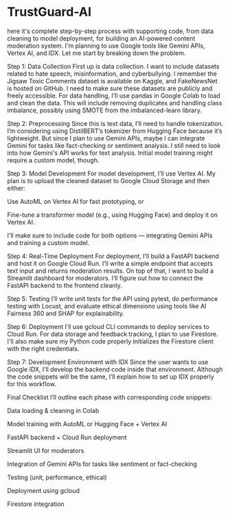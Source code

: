 # TrustGuard-AI
here it's complete step-by-step process with supporting code, from data cleaning to model deployment, for building an AI-powered content moderation system. I'm planning to use Google tools like Gemini APIs, Vertex AI, and IDX. Let me start by breaking down the problem.

Step 1: Data Collection
First up is data collection. I want to include datasets related to hate speech, misinformation, and cyberbullying. I remember the Jigsaw Toxic Comments dataset is available on Kaggle, and FakeNewsNet is hosted on GitHub. I need to make sure these datasets are publicly and freely accessible. For data handling, I'll use pandas in Google Colab to load and clean the data. This will include removing duplicates and handling class imbalance, possibly using SMOTE from the imbalanced-learn library.

Step 2: Preprocessing
Since this is text data, I’ll need to handle tokenization. I’m considering using DistilBERT’s tokenizer from Hugging Face because it’s lightweight. But since I plan to use Gemini APIs, maybe I can integrate Gemini for tasks like fact-checking or sentiment analysis. I still need to look into how Gemini's API works for text analysis. Initial model training might require a custom model, though.

Step 3: Model Development
For model development, I’ll use Vertex AI. My plan is to upload the cleaned dataset to Google Cloud Storage and then either:

Use AutoML on Vertex AI for fast prototyping, or

Fine-tune a transformer model (e.g., using Hugging Face) and deploy it on Vertex AI.

I'll make sure to include code for both options — integrating Gemini APIs and training a custom model.

Step 4: Real-Time Deployment
For deployment, I’ll build a FastAPI backend and host it on Google Cloud Run. I’ll write a simple endpoint that accepts text input and returns moderation results. On top of that, I want to build a Streamlit dashboard for moderators. I’ll figure out how to connect the FastAPI backend to the frontend cleanly.

Step 5: Testing
I’ll write unit tests for the API using pytest, do performance testing with Locust, and evaluate ethical dimensions using tools like AI Fairness 360 and SHAP for explainability.

Step 6: Deployment
I'll use gcloud CLI commands to deploy services to Cloud Run. For data storage and feedback tracking, I plan to use Firestore. I'll also make sure my Python code properly initializes the Firestore client with the right credentials.

Step 7: Development Environment with IDX
Since the user wants to use Google IDX, I’ll develop the backend code inside that environment. Although the code snippets will be the same, I’ll explain how to set up IDX properly for this workflow.

Final Checklist
I’ll outline each phase with corresponding code snippets:

Data loading & cleaning in Colab

Model training with AutoML or Hugging Face + Vertex AI

FastAPI backend + Cloud Run deployment

Streamlit UI for moderators

Integration of Gemini APIs for tasks like sentiment or fact-checking

Testing (unit, performance, ethical)

Deployment using gcloud

Firestore integration
